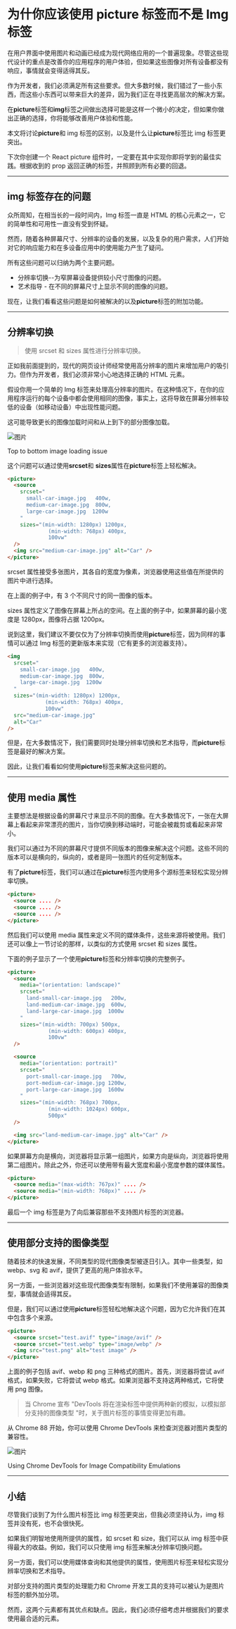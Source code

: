 # 为什你应该使用 picture 标签而不是 Img 标签

在用户界面中使用图片和动画已经成为现代网络应用的一个普遍现象。尽管这些现代设计的重点是改善你的应用程序的用户体验，但如果这些图像对所有设备都没有响应，事情就会变得适得其反。

作为开发者，我们必须满足所有这些要求。但大多数时候，我们错过了一些小东西，而这些小东西可以带来巨大的差异，因为我们正在寻找更高层次的解决方案。

在**picture**标签和**img**标签之间做出选择可能是这样一个微小的决定，但如果你做出正确的选择，你将能够改善用户体验和性能。

本文将讨论**picture**和 img 标签的区别，以及是什么让**picture**标签比 img 标签更突出。

下次你创建一个 React picture 组件时，一定要在其中实现你即将学到的最佳实践。根据收到的 prop 返回正确的标签，并照顾到所有必要的回退。

---

## img 标签存在的问题

众所周知，在相当长的一段时间内，Img 标签一直是 HTML 的核心元素之一，它的简单性和可用性一直没有受到怀疑。

然而，随着各种屏幕尺寸、分辨率的设备的发展，以及复杂的用户需求，人们开始对它的响应能力和在多设备应用中的使用能力产生了疑问。

所有这些问题可以归纳为两个主要问题。

- 分辨率切换--为窄屏幕设备提供较小尺寸图像的问题。
- 艺术指导 - 在不同的屏幕尺寸上显示不同的图像的问题。

现在，让我们看看这些问题是如何被解决的以及**picture**标签的附加功能。

---

## 分辨率切换

> 使用 srcset 和 sizes 属性进行分辨率切换。

正如我前面提到的，现代的网页设计师经常使用高分辨率的图片来增加用户的吸引力。但作为开发者，我们必须非常小心地选择正确的 HTML 元素。

假设你用一个简单的 Img 标签来处理高分辨率的图片。在这种情况下，在你的应用程序运行的每个设备中都会使用相同的图像，事实上，这将导致在屏幕分辨率较低的设备（如移动设备）中出现性能问题。

这可能导致更长的图像加载时间和从上到下的部分图像加载。

![图片](https://mmbiz.qpic.cn/sz_mmbiz_png/Voibl9R35rqqUvSiaKc7x3HBmTGP4CWTVaaHkNY4KddehqMRqye28xQnwXPo6YUJicszQOHj27BUMzLkRIyXYcH4A/640?wx_fmt=png&tp=webp&wxfrom=5&wx_lazy=1&wx_co=1)

Top to bottom image loading issue

这个问题可以通过使用**srcset**和 **sizes**属性在**picture**标签上轻松解决。

```html
<picture>
  <source
    srcset="
      small-car-image.jpg   400w,
      medium-car-image.jpg  800w,
      large-car-image.jpg  1200w
    "
    sizes="(min-width: 1280px) 1200px,
             (min-width: 768px) 400px,
             100vw"
  />
  <img src="medium-car-image.jpg" alt="Car" />
</picture>
```

srcset 属性接受多张图片，其各自的宽度为像素，浏览器使用这些值在所提供的图片中进行选择。

在上面的例子中，有 3 个不同尺寸的同一图像的版本。

sizes 属性定义了图像在屏幕上所占的空间。在上面的例子中，如果屏幕的最小宽度是 1280px，图像将占据 1200px。

说到这里，我们建议不要仅仅为了分辨率切换而使用**picture**标签，因为同样的事情可以通过 Img 标签的更新版本来实现（它有更多的浏览器支持）。

```html
<img
  srcset="
    small-car-image.jpg   400w,
    medium-car-image.jpg  800w,
    large-car-image.jpg  1200w
  "
  sizes="(min-width: 1280px) 1200px,
            (min-width: 768px) 400px,
            100vw"
  src="medium-car-image.jpg"
  alt="Car"
/>
```

但是，在大多数情况下，我们需要同时处理分辨率切换和艺术指导，而**picture**标签是最好的解决方案。

因此，让我们看看如何使用**picture**标签来解决这些问题的。

---

## 使用 media 属性

主要想法是根据设备的屏幕尺寸来显示不同的图像。在大多数情况下，一张在大屏幕上看起来非常漂亮的图片，当你切换到移动端时，可能会被裁剪或看起来非常小。

我们可以通过为不同的屏幕尺寸提供不同版本的图像来解决这个问题。这些不同的版本可以是横向的，纵向的，或者是同一张图片的任何定制版本。

有了**picture**标签，我们可以通过在**picture**标签内使用多个源标签来轻松实现分辨率切换。

```html
<picture>
  <source .... />
  <source .... />
  <source .... />
</picture>
```

然后我们可以使用 media 属性来定义不同的媒体条件，这些来源将被使用。我们还可以像上一节讨论的那样，以类似的方式使用 srcset 和 sizes 属性。

下面的例子显示了一个使用**picture**标签和分辨率切换的完整例子。

```html
<picture>
  <source
    media="(orientation: landscape)"
    srcset="
      land-small-car-image.jpg   200w,
      land-medium-car-image.jpg  600w,
      land-large-car-image.jpg  1000w
    "
    sizes="(min-width: 700px) 500px,
             (min-width: 600px) 400px,
             100vw"
  />

  <source
    media="(orientation: portrait)"
    srcset="
      port-small-car-image.jpg   700w,
      port-medium-car-image.jpg 1200w,
      port-large-car-image.jpg  1600w
    "
    sizes="(min-width: 768px) 700px,
             (min-width: 1024px) 600px,
             500px"
  />

  <img src="land-medium-car-image.jpg" alt="Car" />
</picture>
```

如果屏幕方向是横向，浏览器将显示第一组图片，如果方向是纵向，浏览器将使用第二组图片。除此之外，你还可以使用带有最大宽度和最小宽度参数的媒体属性。

```html
<picture>
  <source media="(max-width: 767px)" .... />
  <source media="(min-width: 768px)" .... />
</picture>
```

最后一个 img 标签是为了向后兼容那些不支持图片标签的浏览器。

---

## 使用部分支持的图像类型

随着技术的快速发展，不同类型的现代图像类型被逐日引入。其中一些类型，如 webp、svg 和 avif，提供了更高的用户体验水平。

另一方面，一些浏览器对这些现代图像类型有限制，如果我们不使用兼容的图像类型，事情就会适得其反。

但是，我们可以通过使用**picture**标签轻松地解决这个问题，因为它允许我们在其中包含多个来源。

```html
<picture>
  <source srcset="test.avif" type="image/avif" />
  <source srcset="test.webp" type="image/webp" />
  <img src="test.png" alt="test image" />
</picture>
```

上面的例子包括 avif、webp 和 png 三种格式的图片。首先，浏览器将尝试 avif 格式，如果失败，它将尝试 webp 格式。如果浏览器不支持这两种格式，它将使用 png 图像。

> 当 Chrome 宣布 "DevTools 将在渲染标签中提供两种新的模拟，以模拟部分支持的图像类型 "时，关于图片标签的事情变得更加有趣。

从 Chrome 88 开始，你可以使用 Chrome DevTools 来检查浏览器对图片类型的兼容性。

![图片](https://mmbiz.qpic.cn/sz_mmbiz_png/Voibl9R35rqqUvSiaKc7x3HBmTGP4CWTVareDibWbCgCAZicp7VvMbFDIgsbZuLwiaSicKcRMnTTBWX0CDDjNjQnvxwQ/640?wx_fmt=png&tp=webp&wxfrom=5&wx_lazy=1&wx_co=1)

![图片](data:image/gif;base64,iVBORw0KGgoAAAANSUhEUgAAAAEAAAABCAYAAAAfFcSJAAAADUlEQVQImWNgYGBgAAAABQABh6FO1AAAAABJRU5ErkJggg==)Using Chrome DevTools for Image Compatibility Emulations

---

## 小结

尽管我们谈到了为什么图片标签比 img 标签更突出，但我必须坚持认为，img 标签并没有死，也不会很快死。

如果我们明智地使用所提供的属性，如 srcset 和 size，我们可以从 img 标签中获得最大的收益。例如，我们可以只使用 img 标签来解决分辨率切换问题。

另一方面，我们可以使用媒体查询和其他提供的属性，使用图片标签来轻松实现分辨率切换和艺术指导。

对部分支持的图片类型的处理能力和 Chrome 开发工具的支持可以被认为是图片标签的额外加分项。

然而，这两个元素都有其优点和缺点。因此，我们必须仔细考虑并根据我们的要求使用最合适的元素。

